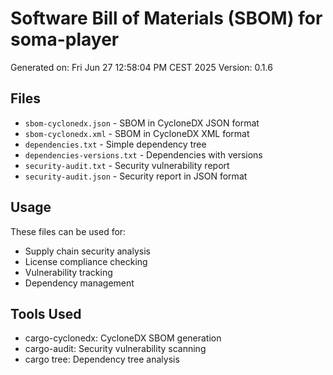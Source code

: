 # Software Bill of Materials (SBOM) for soma-player

Generated on: Fri Jun 27 12:58:04 PM CEST 2025
Version: 0.1.6

## Files

- `sbom-cyclonedx.json` - SBOM in CycloneDX JSON format
- `sbom-cyclonedx.xml` - SBOM in CycloneDX XML format
- `dependencies.txt` - Simple dependency tree
- `dependencies-versions.txt` - Dependencies with versions
- `security-audit.txt` - Security vulnerability report
- `security-audit.json` - Security report in JSON format

## Usage

These files can be used for:
- Supply chain security analysis
- License compliance checking
- Vulnerability tracking
- Dependency management

## Tools Used

- cargo-cyclonedx: CycloneDX SBOM generation
- cargo-audit: Security vulnerability scanning
- cargo tree: Dependency tree analysis
